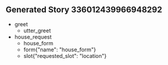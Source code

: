 ## Generated Story 336012439966948292
* greet
    - utter_greet
* house_request
    - house_form
    - form{"name": "house_form"}
    - slot{"requested_slot": "location"}
